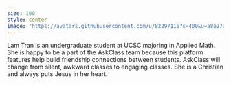 ```yaml
---
size: 100
style: center
image: "https://avatars.githubusercontent.com/u/82297115?s=400&u=a8e27a68f9b8e5262cc6ddb77cc43d2ab696b4d5&v=4"
---
```


Lam Tran is an undergraduate student at UCSC majoring in Applied Math. She is happy to be a part of the AskClass team because this platform features help build friendship connections between students. AskClass will change from silent, awkward classes to engaging classes. She is a Christian and always puts Jesus in her heart.
